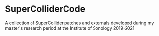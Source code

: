 # SuperColliderCode
A collection of SuperCollider patches and externals developed during my master's research period at the Institute of Sonology 2019-2021 
